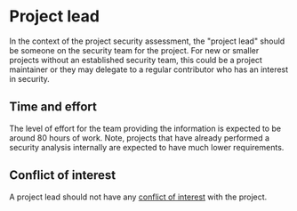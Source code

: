 # Project lead

In the context of the project security assessment, the "project lead" should be someone on the security team for the project. For new or smaller projects without an established security team, this could be a project maintainer or they may delegate to a regular contributor who has an interest in security.

## Time and effort

The level of effort for the team providing the information is expected to be around 80 hours of work.  Note, projects that have already performed a security analysis internally are expected to have much lower requirements.

## Conflict of interest

A project lead should not have any [conflict of interest](./security-reviewer#conflict-of-interest) with the project.
